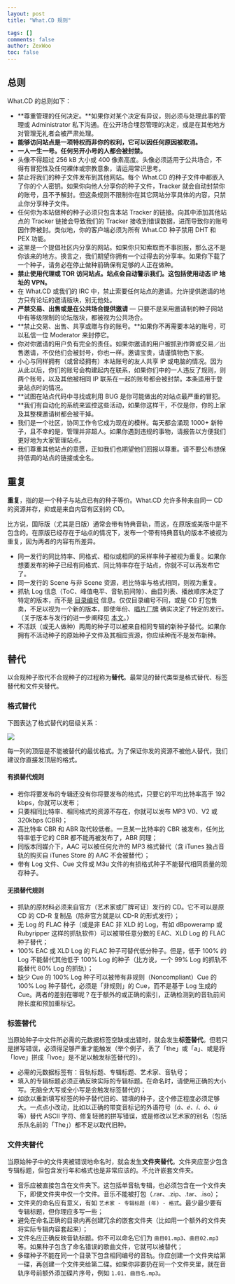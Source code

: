 ```yaml
---
layout: post
title: "What.CD 规则"

tags: []
comments: false
author: ZexWoo
toc: false
---
```


## 总则

What.CD 的总则如下：
- **尊重管理的任何决定。**如果你对某个决定有异议，则必须与处理此事的管理或 Administrator 私下沟通。在公开场合埋怨管理的决定，或是在其他地方对管理无礼者会被严肃处理。
- **能够访问站点是一项特权而非你的权利，它可以因任何原因被取消。**
- **一人一生一号。任何另开小号的人都会被封禁。**
- 头像不得超过 256 kB 大小或 400 像素高度。头像必须适用于公共场合，不得有冒犯性及任何裸体或宗教意象，请运用常识思考。
- 禁止将我们的种子文件发布到其他网站。每个 What.CD 的种子文件中都嵌入了你的个人密钥。如果你向他人分享你的种子文件，Tracker 就会自动封禁你的账号，且不予解封。但这条规则不限制你在其它网站分享具体的内容，只禁止你分享种子文件。
- 任何你为本站做种的种子必须只包含本站 Tracker 的链接。向其中添加其他站点的 Tracker 链接会导致我们的 Tracker 接收到错误数据，进而导致你的账号因作弊被封。类似地，你的客户端必须为所有 What.CD 种子禁用 DHT 和 PEX 功能。
- 这里是一个提倡社区内分享的网站。如果你只知索取而不事回报，那么这不是你该来的地方。换言之，我们期望你拥有一个过得去的分享率。如果你下载了一个种子，请务必在停止做种前确保有足够的人正在做种。
- **禁止使用代理或 TOR 访问站点。站点会自动警示我们。这包括使用动态 IP 地址的 VPN。**
- 在 What.CD 或我们的 IRC 中，禁止索要任何站点的邀请。允许提供邀请的地方只有论坛的邀请版块，别无他处。
- **严禁交易、出售或是在公共场合提供邀请** — 只要不是采用邀请制的种子网站中有等级限制的论坛版块，都被视为公共场合。
- **禁止交易、出售、共享或赠与你的账号。**如果你不再需要本站的账号，可以私信一位 Moderator 来封停它。
- 你对你邀请的用户负有完全的责任。如果你邀请的用户被抓到作弊或交易／出售邀请，不仅他们会被封号，你也一样。邀请宝贵，请谨慎物色下家。
- 小心与同样拥有（或曾经拥有）本站账号的友人共享 IP 或电脑的情况。因为从此以后，你们的账号会构建起内在联系，如果你们中的一人违反了规则，则两个账号，以及其他被相同 IP 联系在一起的账号都会被封禁。本条适用于登录站点时的情况。
- **试图在站点代码中寻找或利用 BUG 是你可能做出的对站点最严重的冒犯。**我们有自动化的系统来监控这些活动，如果你这样干，不仅是你，你的上家及其整棵邀请树都会被干掉。
- 我们是一个社区，协同工作令它成为现在的模样。每天都会涌现 1000+ 新种子，且不幸的是，管理并非超人。如果你遇到违规的事物，请报告以方便我们更好地为大家管理站点。
- 我们尊重其他站点的意愿，正如我们也期望他们回报以尊重。请不要公布想保持低调的站点的链接或全名。

## 重复

**重复**，指的是一个种子与站点已有的种子等价。What.CD 允许多种来自同一 CD 的资源并存，抑或是来自内容有区别的 CD。

比方说，国际版（尤其是日版）通常会带有特典音轨，而这，在原版或美版中是不包含的。在原版已经存在于站点的情况下，发布一个带有特典音轨的版本不被视为重复，因为两者的内容有所差异。
- 同一发行的同比特率、同格式、相似或相同的采样率种子被视为重复。如果你想要发布的种子已经有同格式、同比特率存在于站点，你就不可以再发布它了。
- 同一发行的 Scene 与非 Scene 资源，若比特率与格式相同，则视为重复。
- 抓轨 Log 信息（ToC、峰值电平、音轨前间隙）、曲目列表、播放顺序决定了特定的版本，而不是 [目录编号](https://zexwoo.github.io/catalogue_number/) 信息。仅仅目录编号不同，或是 CD 打包售卖，不足以视为一个新的版本，即使年份、[唱片厂牌](https://zexwoo.github.io/record_label/) 确实决定了特定的发行。（关于版本与发行的进一步阐释见 [本文](https://zexwoo.github.io/edition_and_release/)。）
- 不活跃（或无人做种）两周的种子可以被来自相同专辑的新种子替代。如果你拥有不活动种子的原始种子文件及其相应资源，你应续种而不是发布新种。

## 替代

以合规种子取代不合规种子的过程称为**替代**。最常见的替代类型是格式替代、标签替代和文件夹替代。

### 格式替代

下图表达了格式替代的层级关系：

![](https://opentrackers.org/whatinterviewprep.com/wp-content/uploads/2012/08/trumpchart.png)

每一列的顶层是不能被替代的最优格式。为了保证你发的资源不被他人替代，我们建议你直接发顶层的格式。

<!-- 如果你有一份无损资源，我们建议你只发 FLAC、320 和 V0 三种，因为它们不会被替代。但如果你只有 MP3 CBR 224 或 AAC 256 的有损资源，那也只能就这样发布了，只要站点现在还没有「更好」的格式，但你得理解你发布的资源可能在将来被替代。**永远不要**将你的有损文件转码成 FLAC、320 或 V0 来避免被替代，因为发布劣质转码的后果比被替代要严重得多。 -->

#### 有损替代规则

- 若你将要发布的专辑还没有你将要发布的格式，只要它的平均比特率高于 192 kbps，你就可以发布；
- 只要相同比特率、相同格式的资源不存在，你就可以发布 MP3 V0、V2 或 320kbps (CBR)；
- 高比特率 CBR 和 ABR 取代较低者。一旦某一比特率的 CBR 被发布，任何比特率低于它的 CBR 都不能再被发布了，ABR 同理；
- 同版本同媒介下，AAC 可以被任何允许的 MP3 格式替代（含 iTunes 独占音轨的购买自 iTunes Store 的 AAC 不会被替代）；
- 带有 Log 文件、Cue 文件或 M3u 文件的有损格式种子不能替代相同质量的现存种子。

#### 无损替代规则

- 抓轨的原材料必须来自官方（艺术家或厂牌可证）发行的 CD。它不可以是原 CD 的 CD-R 复制品（除非官方就是以 CD-R 的形式发行）；
- 无 Log 的 FLAC 种子（或是非 EAC 非 XLD 的 Log，有如 dBpoweramp 或 Rubyripper 这样的抓轨软件）可以被带任意分数的 EAC、XLD Log 的 FLAC 种子替代；
- 100% EAC 或 XLD Log 的 FLAC 种子可替代低分种子。但是，低于 100% 的 Log 不能替代其他低于 100% Log 的种子（比方说，一个 99% Log 的抓轨不能替代 80% Log 的抓轨）；
- 缺少 Cue 的 100% Log 种子可以被带有非规则（Noncompliant）Cue 的 100% Log 种子替代，必须是「非规则」的 Cue，而不是基于 Log 生成的 Cue。两者的差别在哪呢？在于额外的或正确的索引，正确检测到的音轨前间隙长度和预加重标记。

### 标签替代

当原始种子中文件所必需的元数据标签空缺或出错时，就会发生**标签替代**。但若只是拼写错误，必须得足够严重才能触发（举个例子，丢了「the」或「a」、或是将「love」拼成「lvoe」是不足以触发标签替代的）。
- 必需的元数据标签有：音轨标题、专辑标题、艺术家、音轨号；
- 填入的专辑标题必须正确反映实际的专辑标题。在命名时，请使用正确的大小写。无脑全大写或全小写是会触发标签替代的；
- 如欲以重新填写标签的种子替代旧的、错填的种子，这个修正程度必须足够大。一点点小改动，比如以正确的带变音标记的外语符号（*á、é、í、ó、ú* 等）替代 ASCII 字符、修复轻微的拼写错误，或是修改以艺术家的别名（包括乐队名前的「The」）都不足以取代旧种。

### 文件夹替代

当原始种子中的文件夹被错误地命名时，就会发生**文件夹替代**。文件夹应至少包含专辑标题，但包含发行年和格式也是非常应该的。不允许嵌套文件夹。
- 音乐应被直接包含在文件夹下。这包括单音轨专辑，也必须包含在一个文件夹下，即使文件夹中仅一个文件。音乐不能被打包（.rar、.zip、.tar、.iso）；
- 文件夹的命名应有意义，有如 `艺术家 - 专辑标题 (年) - 格式`。最少最少要有专辑标题，但你理应多写一些；
- 避免在命名正确的目录内再创建冗余的嵌套文件夹（比如用一个额外的文件夹将实际专辑内容套起来）；
- 文件名应正确反映音轨标题。你不可以命名它们为 `曲目01.mp3`、`曲目02.mp3` 等。如果种子包含了命名错误的歌曲文件，它就可以被替代；
- 多碟种子不能在同一个目录下包含相同编号的音轨。你应创建一个文件夹给第一碟，再创建一个文件夹给第二碟。如果你非要扔在同一个文件夹里，就在音轨序号前额外添加碟片序号，例如 `1.01. 曲目名.mp3`。